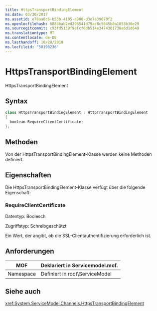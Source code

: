 ```yaml
---
title: HttpsTransportBindingElement
ms.date: 03/30/2017
ms.assetid: e78aa8c6-b53b-4105-a900-d3e7a39670f2
ms.openlocfilehash: 6883bab2ed293541d79ac8c5045b0a1853b36e29
ms.sourcegitcommit: c93fd5139f9efcf6db514e3474301738a6d1d649
ms.translationtype: MT
ms.contentlocale: de-DE
ms.lasthandoff: 10/28/2018
ms.locfileid: "50198236"
---
```

# <a name="httpstransportbindingelement"></a>HttpsTransportBindingElement
HttpsTransportBindingElement  
  
## <a name="syntax"></a>Syntax  
  
```csharp  
class HttpsTransportBindingElement : HttpTransportBindingElement  
{  
  boolean RequireClientCertificate;  
};  
```  
  
## <a name="methods"></a>Methoden  
 Von der HttpsTransportBindingElement-Klasse werden keine Methoden definiert.  
  
## <a name="properties"></a>Eigenschaften  
 Die HttpsTransportBindingElement-Klasse verfügt über die folgende Eigenschaft:  
  
### <a name="requireclientcertificate"></a>RequireClientCertificate  
 Datentyp: Boolesch  
  
 Zugriffstyp: Schreibgeschützt  
  
 Ein Wert, der angibt, ob die SSL-Clientauthentifizierung erforderlich ist.  
  
## <a name="requirements"></a>Anforderungen  
  
|MOF|Deklariert in Servicemodel.mof.|  
|---------|-----------------------------------|  
|Namespace|Definiert in root\ServiceModel|  
  
## <a name="see-also"></a>Siehe auch  
 <xref:System.ServiceModel.Channels.HttpsTransportBindingElement>
